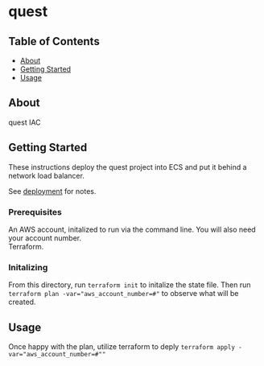 # quest

## Table of Contents

- [About](#about)
- [Getting Started](#getting_started)
- [Usage](#usage)

## About <a name = "about"></a>

 quest IAC

## Getting Started <a name = "getting_started"></a>

These instructions deploy the quest project into ECS and put it behind a network load balancer. 

See [deployment](#deployment) for notes. 

### Prerequisites

An AWS account, initalized to run via the command line. You will also need your account number.  
Terraform.  
### Initalizing 

From this directory, run `terraform init` to initalize the state file. Then run `terraform plan -var="aws_account_number=#"` to observe what will be created. 
## Usage <a name = "usage"></a>

Once happy with the plan, utilize terraform to deply `terraform apply -var="aws_account_number=#""` 
